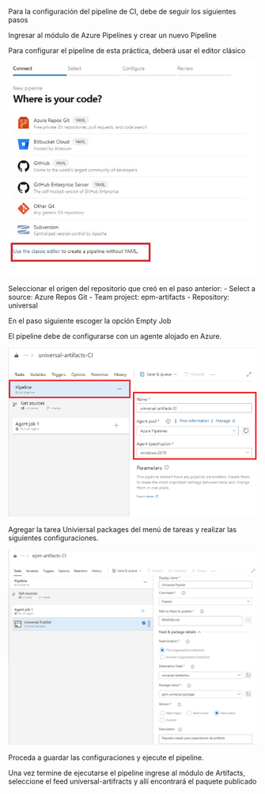 Para la configuración del pipeline de CI, debe de seguir los siguientes pasos

Ingresar al módulo de Azure Pipelines y crear un nuevo Pipeline

Para configurar el pipeline de esta práctica, deberá usar el editor clásico 

![crear-pipeline](./assets/crear-pipeline-clasico.jpg)

Seleccionar el origen del repositorio que creó en el paso anterior:
    - Select a source: Azure Repos Git
    - Team project: epm-artifacts
    - Repository: universal

En el paso siguiente escoger la opción Empty Job

El pipeline debe de configurarse con un agente alojado en Azure.

![configurar-pipeline](./assets/configuracion-pipeline.png)

Agregar la tarea Univiersal packages del menú de tareas y realizar las siguientes configuraciones.

![configurar-publish](./assets/publish.png)

Proceda a guardar las configuraciones y ejecute el pipeline.

Una vez termine de ejecutarse el pipeline ingrese al módulo de Artifacts, seleccione el feed universal-artifracts y allí encontrará el paquete publicado
